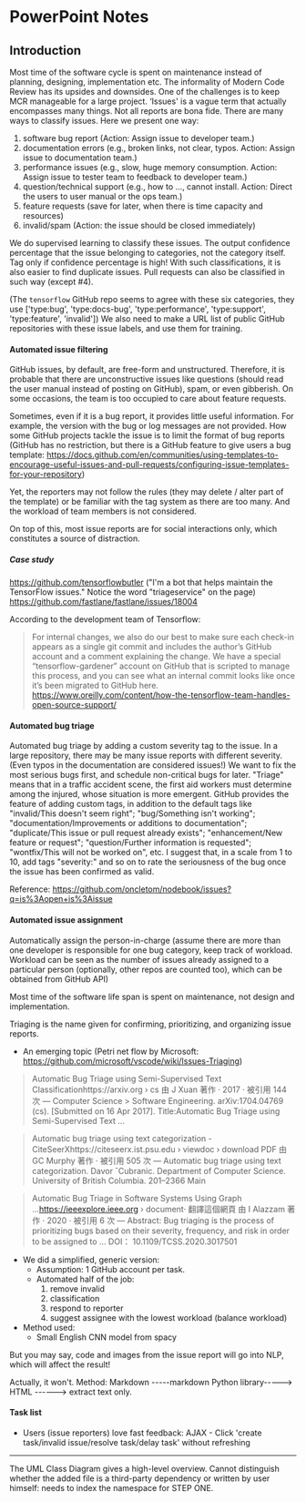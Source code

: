 # PowerPoint Notes

## Introduction

Most time of the software cycle is spent on maintenance instead of planning, designing, implementation etc. The informality of Modern Code Review has its upsides and downsides. One of the challenges is to keep MCR manageable for a large project.
‘Issues' is a vague term that actually encompasses many things. Not all reports are bona fide. There are many ways to classify issues. Here we present one way:
1. software bug report (Action: Assign issue to developer team.)
2. documentation errors (e.g., broken links, not clear, typos. Action: Assign issue to documentation team.)
3. performance issues (e.g., slow, huge memory consumption. Action: Assign issue to tester team to feedback to developer team.)
4. question/technical support (e.g., how to ..., cannot install. Action: Direct the users to user manual or the ops team.)
5. feature requests (save for later, when there is time capacity and resources)
6. invalid/spam (Action: the issue should be closed immediately)

We do supervised learning to classify these issues. The output confidence percentage that the issue belonging to categories, not the category itself. Tag only if confidence percentage is high!
With such classifications, it is also easier to find duplicate issues. Pull requests can also be classified in such way (except #4).

(The `tensorflow` GitHub repo seems to agree with these six categories, they use ['type:bug', 'type:docs-bug', 'type:performance', 'type:support', 'type:feature', 'invalid']) We also need to make a URL list of public GitHub repositories with these issue labels, and use them for training.

#### Automated issue filtering
GitHub issues, by default, are free-form and unstructured. Therefore, it is probable that there are unconstructive issues like questions (should read the user manual instead of posting on GitHub), spam, or even gibberish. On some occasions, the team is too occupied to care about feature requests.

Sometimes, even if it is a bug report, it provides little useful information. For example, the version with the bug or log messages are not provided. How some GitHub projects tackle the issue is to limit the format of bug reports (GitHub has no restriction, but there is a GitHub feature to give users a bug template: https://docs.github.com/en/communities/using-templates-to-encourage-useful-issues-and-pull-requests/configuring-issue-templates-for-your-repository)

Yet, the reporters may not follow the rules (they may delete / alter part of the template) or be familiar with the tag system as there are too many. And the workload of team members is not considered.

On top of this, most issue reports are for social interactions only, which constitutes a source of distraction.

##### Case study

https://github.com/tensorflowbutler ("I'm a bot that helps maintain the TensorFlow issues." Notice the word "triageservice" on the page)
https://github.com/fastlane/fastlane/issues/18004

According to the development team of Tensorflow:
> For internal changes, we also do our best to make sure each check-in appears as a single git commit and includes the author’s GitHub account and a comment explaining the change. We have a special “tensorflow-gardener” account on GitHub that is scripted to manage this process, and you can see what an internal commit looks like once it’s been migrated to GitHub here.
https://www.oreilly.com/content/how-the-tensorflow-team-handles-open-source-support/

#### Automated bug triage
Automated bug triage by adding a custom severity tag to the issue. In a large repository, there may be many issue reports with different severity. (Even typos in the documentation are considered issues!) We want to fix the most serious bugs first, and schedule non-critical bugs for later. "Triage" means that in a traffic accident scene, the first aid workers must determine among the injured, whose situation is more emergent. GitHub provides the feature of adding custom tags, in addition to the default tags like "invalid/This doesn't seem right"; "bug/Something isn't working"; "documentation/Improvements or additions to documentation"; "duplicate/This issue or pull request already exists"; "enhancement/New feature or request"; "question/Further information is requested"; "wontfix/This will not be worked on", etc. I suggest that, in a scale from 1 to 10, add tags "severity:<level>" and so on to rate the seriousness of the bug once the issue has been confirmed as valid.
	
Reference: https://github.com/oncletom/nodebook/issues?q=is%3Aopen+is%3Aissue

#### Automated issue assignment
Automatically assign the person-in-charge (assume there are more than one developer is responsible for one bug category, keep track of workload. Workload can be seen as the number of issues already assigned to a particular person (optionally, other repos are counted too), which can be obtained from GitHub API)

Most time of the software life span is spent on maintenance, not design and implementation.

Triaging is the name given for confirming, prioritizing, and organizing issue reports.
* An emerging topic (Petri net flow by Microsoft: https://github.com/microsoft/vscode/wiki/Issues-Triaging)

> Automatic Bug Triage using Semi-Supervised Text Classificationhttps://arxiv.org › cs
由 J Xuan 著作 · 2017 · 被引用 144 次 — Computer Science > Software Engineering. arXiv:1704.04769 (cs). [Submitted on 16 Apr 2017]. Title:Automatic Bug Triage using Semi-Supervised Text ...

> Automatic bug triage using text categorization - CiteSeerXhttps://citeseerx.ist.psu.edu › viewdoc › download
	PDF
	由 GC Murphy 著作 · 被引用 505 次 — Automatic bug triage using text categorization. Davor ˇCubranic. Department of Computer Science. University of British Columbia. 201–2366 Main

> Automatic Bug Triage in Software Systems Using Graph ...https://ieeexplore.ieee.org › document· 翻譯這個網頁
	由 I Alazzam 著作 · 2020 · 被引用 6 次 — Abstract: Bug triaging is the process of prioritizing bugs based on their severity, frequency, and risk in order to be assigned to ...
	DOI： 10.1109/TCSS.2020.3017501

* We did a simplified, generic version:
	* Assumption: 1 GitHub account per task.
	* Automated half of the job:
		1. remove invalid
		2. classification
		3. respond to reporter
		4. suggest assignee with the lowest workload (balance workload)
* Method used:
	* Small English CNN model from spacy

But you may say, code and images from the issue report will go into NLP, which will affect the result!

Actually, it won't. Method: Markdown -----markdown Python library-----> HTML ------> extract text only.

#### Task list
* Users (issue reporters) love fast feedback: AJAX - Click 'create task/invalid issue/resolve task/delay task' without refreshing



<!-- ## Class UML for Java (for fun, fully automated from GitHub code)
Written in Pygments + PyGraphViz

* Spot violation of "low coupling, high cohesion"
* Spot circular imports -->

--------------------------------------------
	
The UML Class Diagram gives a high-level overview. Cannot distinguish whether the added file is a third-party dependency or written by user himself: needs to index the namespace for STEP ONE.
